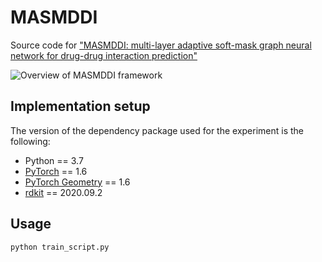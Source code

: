 # MASMDDI
Source code for ["MASMDDI: multi-layer adaptive soft-mask graph neural network for drug-drug interaction prediction"]() 
   
![Overview of MASMDDI framework](MASMDDI.png)  

 ## Implementation setup
The version of the dependency package used for the experiment is the following:
* Python == 3.7
* [PyTorch](https://pytorch.org/) == 1.6
* [PyTorch Geometry](https://pytorch-geometric.readthedocs.io/) == 1.6
* [rdkit](https://www.rdkit.org/) == 2020.09.2

## Usage
    python train_script.py